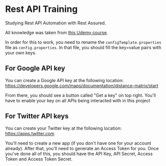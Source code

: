# Rest API Training

Studying Rest API Automation with Rest Assured.  

All knowledge was taken from [this Udemy course](https://www.udemy.com/rest-api-automation/?src=sac&kw=rest).

In order for this to work, you need to rename the `configTemplate.properties` file as `config.properties`.
In that file, you should fill the key=value pairs with your own keys.

## For Google API key
You can create a Google API key at the following location:
https://developers.google.com/maps/documentation/distance-matrix/start

From there, you should see a button called "Get a key" on top right.
You'll have to enable your key on all APIs being interacted with in this project

## For Twitter API keys
You can create your Twitter key at the following location:
https://apps.twitter.com

You'll need to create a new app (if you don't have one for your account already).
After that, you'll need to generate an Access Token for you.
Once you've done all of this, you should have the API Key, API Secret, Access Token and Access Token Secret.
